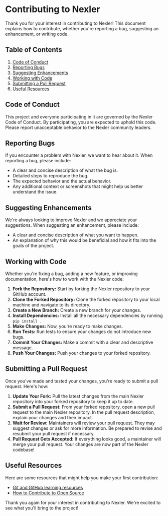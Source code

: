 # Contributing to Nexler

Thank you for your interest in contributing to Nexler! This document explains how to contribute, whether you're reporting a bug, suggesting an enhancement, or writing code.

## Table of Contents

1. [Code of Conduct](#code-of-conduct)
2. [Reporting Bugs](#reporting-bugs)
3. [Suggesting Enhancements](#suggesting-enhancements)
4. [Working with Code](#working-with-code)
5. [Submitting a Pull Request](#submitting-a-pull-request)
6. [Useful Resources](#useful-resources)

## Code of Conduct

This project and everyone participating in it are governed by the Nexler Code of Conduct. By participating, you are expected to uphold this code. Please report unacceptable behavior to the Nexler community leaders.

## Reporting Bugs

If you encounter a problem with Nexler, we want to hear about it. When reporting a bug, please include:

- A clear and concise description of what the bug is.
- Detailed steps to reproduce the bug.
- The expected behavior and the actual behavior.
- Any additional context or screenshots that might help us better understand the issue.

## Suggesting Enhancements

We're always looking to improve Nexler and we appreciate your suggestions. When suggesting an enhancement, please include:

- A clear and concise description of what you want to happen.
- An explanation of why this would be beneficial and how it fits into the goals of the project.

## Working with Code

Whether you're fixing a bug, adding a new feature, or improving documentation, here's how to work with the Nexler code:

1. **Fork the Repository:** Start by forking the Nexler repository to your GitHub account.
2. **Clone the Forked Repository:** Clone the forked repository to your local machine and navigate to its directory.
3. **Create a New Branch:** Create a new branch for your changes.
4. **Install Dependencies:** Install all the necessary dependencies by running `pip install .`
5. **Make Changes:** Now, you're ready to make changes.
6. **Run Tests:** Run tests to ensure your changes do not introduce new bugs.
7. **Commit Your Changes:** Make a commit with a clear and descriptive message.
8. **Push Your Changes:** Push your changes to your forked repository.

## Submitting a Pull Request

Once you've made and tested your changes, you're ready to submit a pull request. Here's how:

1. **Update Your Fork:** Pull the latest changes from the main Nexler repository into your forked repository to keep it up to date.
2. **Submit a Pull Request:** From your forked repository, open a new pull request to the main Nexler repository. In the pull request description, explain your changes and their impact.
3. **Wait for Review:** Maintainers will review your pull request. They may suggest changes or ask for more information. Be prepared to revise and resubmit your pull request if necessary.
4. **Pull Request Gets Accepted:** If everything looks good, a maintainer will merge your pull request. Your changes are now part of the Nexler codebase!

## Useful Resources

Here are some resources that might help you make your first contribution:

- [Git and GitHub learning resources](https://docs.github.com/en/github/learning-lab)
- [How to Contribute to Open Source](https://opensource.guide/how-to-contribute/)

Thank you again for your interest in contributing to Nexler. We're excited to see what you'll bring to the project!